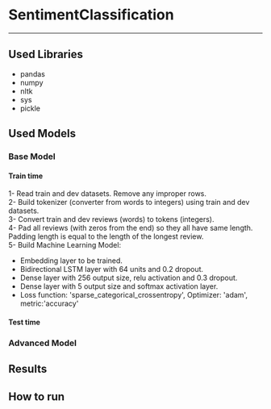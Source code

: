 # SentimentClassification
--------------------------
## Used Libraries
- pandas
- numpy
- nltk
- sys
- pickle

## Used Models  
### Base Model  
#### Train time  
1- Read train and dev datasets. Remove any improper rows.  
2- Build tokenizer (converter from words to integers) using train and dev datasets.  
3- Convert train and dev reviews (words) to tokens (integers).  
4- Pad all reviews (with zeros from the end) so they all have same length. Padding length is equal to the length of the longest review.  
5- Build Machine Learning Model:  
  - Embedding layer to be trained.
  - Bidirectional LSTM layer with 64 units and 0.2 dropout.
  - Dense layer with 256 output size, relu activation and 0.3 dropout.
  - Dense layer with 5 output size and softmax activation layer.
  - Loss function: 'sparse_categorical_crossentropy', Optimizer: 'adam', metric:'accuracy'
#### Test time  

### Advanced Model  

## Results  

## How to run  
